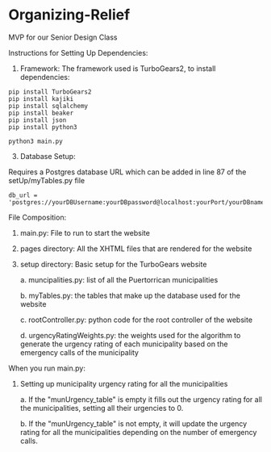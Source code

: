 # Organizing-Relief

MVP for our Senior Design Class

Instructions for Setting Up Dependencies:

1. Framework: The framework used is TurboGears2, to install dependencies:

```
pip install TurboGears2
pip install kajiki
pip install sqlalchemy
pip install beaker
pip install json
pip install python3

python3 main.py

```

3. Database Setup:

Requires a Postgres database URL which can be added in line 87 of the setUp/myTables.py file

```
db_url = 'postgres://yourDBUsername:yourDBpassword@localhost:yourPort/yourDBname'
```

File Composition:

1. main.py: File to run to start the website
2. pages directory: All the XHTML files that are rendered for the website
3. setup directory: Basic setup for the TurboGears website

   a. muncipalities.py: list of all the Puertorrican municipalities

   b. myTables.py: the tables that make up the database used for the website

   c. rootController.py: python code for the root controller of the website

   d. urgencyRatingWeights.py: the weights used for the algorithm to generate the urgency rating of each municipality based on the emergency calls of the municipality

When you run main.py: 

1. Setting up municipality urgency rating for all the municipalities

   a. If the "munUrgency_table" is empty it fills out the urgency rating for all the municipalities, setting all their urgencies to 0.

   b. If the "munUrgency_table" is not empty, it will update the urgency rating for all the municipalities depending on the number of emergency calls. 
